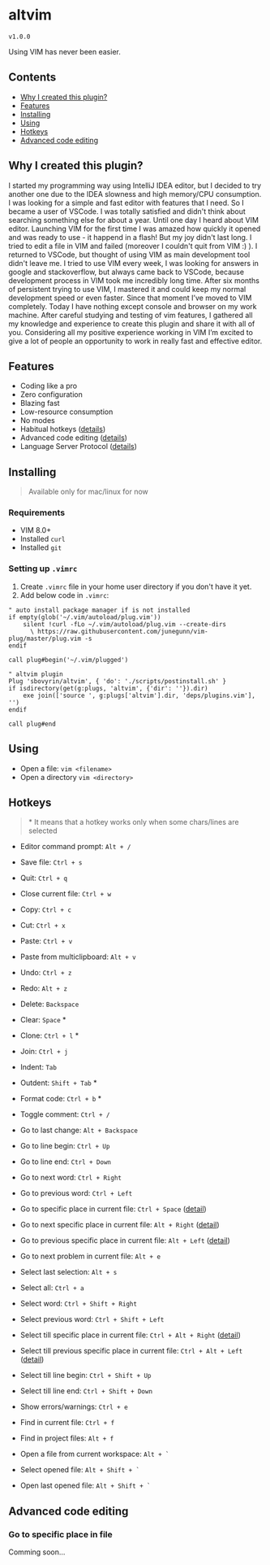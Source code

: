 # altvim

`v1.0.0`

Using VIM has never been easier.


## Contents

- [Why I created this plugin?](#Why-I-created-this-plugin?)
- [Features](#Features)
- [Installing](#Installing)
- [Using](#Using)
- [Hotkeys](#Hotkeys)
- [Advanced code editing](#Advanced-code-editing)


## Why I created this plugin?
I started my programming way using IntelliJ IDEA editor, but I decided to try another one due to the IDEA slowness and high memory/CPU consumption.
I was looking for a simple and fast editor with features that I need. So I became a user of VSCode. I was totally satisfied and didn't think about searching something else for about a year. Until one day I heard about VIM editor.
Launching VIM for the first time I was amazed how quickly it opened and was ready to use - it happend in a flash! But my joy didn't last long. I tried to edit a file in VIM and failed (moreover I couldn't quit from VIM :) ).
I returned to VSCode, but thought of using VIM as main development tool didn't leave me. I tried to use VIM every week, I was looking for answers in google and stackoverflow, but always came back to VSCode, because development process in VIM took me incredibly long time.
After six months of persistent trying to use VIM, I mastered it and could keep my normal development speed or even faster. Since that moment I’ve moved to VIM completely. Today I have nothing except console and browser on my work machine.
After careful studying and testing of vim features, I gathered all my knowledge and experience to create this plugin and share it with all of you.
Considering all my positive experience working in VIM I’m excited to give a lot of people an opportunity to work in really fast and effective editor.


## Features

- Coding like a pro
- Zero configuration
- Blazing fast
- Low-resource consumption
- No modes
- Habitual hotkeys ([details](#Hotkeys))
- Advanced code editing ([details](#Advanced-code-editing))
- Language Server Protocol ([details](https://microsoft.github.io/language-server-protocol/))


## Installing

> Available only for mac/linux for now

### Requirements

- VIM 8.0+
- Installed `curl`
- Installed `git`


### Setting up `.vimrc`

1. Create `.vimrc` file in your home user directory if you don't have it yet.
2. Add below code in `.vimrc`:
```
" auto install package manager if is not installed
if empty(glob('~/.vim/autoload/plug.vim'))
    silent !curl -fLo ~/.vim/autoload/plug.vim --create-dirs
      \ https://raw.githubusercontent.com/junegunn/vim-plug/master/plug.vim -s
endif

call plug#begin('~/.vim/plugged')

" altvim plugin
Plug 'sbovyrin/altvim', { 'do': './scripts/postinstall.sh' }
if isdirectory(get(g:plugs, 'altvim', {'dir': ''}).dir)
    exe join(['source ', g:plugs['altvim'].dir, 'deps/plugins.vim'], '')
endif

call plug#end
```

## Using

- Open a file: `vim <filename>`
- Open a directory `vim <directory>`


## Hotkeys

> \* It means that a hotkey works only when some chars/lines are selected

- Editor command prompt: `Alt + /`


- Save file: `Ctrl + s`
- Quit: `Ctrl + q`
- Close current file: `Ctrl + w`


- Copy: `Ctrl + c`
- Cut: `Ctrl + x`
- Paste: `Ctrl + v`
- Paste from multiclipboard: `Alt + v`
- Undo: `Ctrl + z`
- Redo: `Alt + z`
- Delete: `Backspace`
- Clear: `Space` *
- Clone: `Ctrl + l` *
- Join: `Ctrl + j`


- Indent: `Tab`
- Outdent: `Shift + Tab` *


- Format code: `Ctrl + b` *
- Toggle comment: `Ctrl + /`


- Go to last change: `Alt + Backspace`
- Go to line begin: `Ctrl + Up`
- Go to line end: `Ctrl + Down`
- Go to next word: `Ctrl + Right`
- Go to previous word: `Ctrl + Left`
- Go to specific place in current file: `Ctrl + Space` ([detail](#go-to-specific-place-in-file))
- Go to next specific place in current file: `Alt + Right` ([detail](#go-to-specific-place-in-file))
- Go to previous specific place in current file: `Alt + Left` ([detail](#go-to-specific-place-in-file))
- Go to next problem in current file: `Alt + e`


- Select last selection: `Alt + s`
- Select all: `Ctrl + a`
- Select word: `Ctrl + Shift + Right`
- Select previous word: `Ctrl + Shift + Left`
- Select till specific place in current file: `Ctrl + Alt + Right` ([detail](#go-to-specific-place-in-file))
- Select till previous specific place in current file: `Ctrl + Alt + Left` ([detail](#go-to-specific-place-in-file))
- Select till line begin: `Ctrl + Shift + Up`
- Select till line end: `Ctrl + Shift + Down`


- Show errors/warnings: `Ctrl + e`
- Find in current file: `Ctrl + f`
- Find in project files: `Alt + f`
- Open a file from current workspace: ``Alt + ` ``
- Select opened file: ``Alt + Shift + ` ``
- Open last opened file: ``Alt + Shift + ` ``


## Advanced code editing

### Go to specific place in file
Comming soon...
